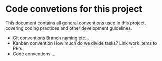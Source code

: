 # Code convetions for this project
This document contains all general conventions used in this project, covering coding practices and other development guidelines.


* Git conventions
    Branch naming etc...
* Kanban convention
    How much do we divide tasks?
    Link work items to PR's
* Code conventions
    ...